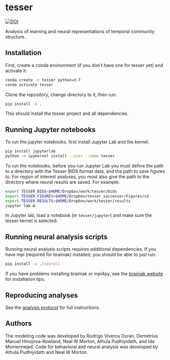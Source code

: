 # tesser

[![DOI](https://zenodo.org/badge/DOI/10.5281/zenodo.4793426.svg)](https://doi.org/10.5281/zenodo.4793426)

Analysis of learning and neural representations of temporal community structure.

## Installation

First, create a conda environment (if you don't have one for 
tesser yet) and activate it:

```bash
conda create -n tesser python=3.7
conda activate tesser
```

Clone the repository, change directory to it, then run:

```bash
pip install -e .
```

This should install the tesser project and all dependencies.

## Running Jupyter notebooks

To run the jupyter notebooks, first install Jupyter Lab and the kernel:

```bash
pip install jupyterlab
python -m ipykernel install --user --name tesser
```

To run the notebooks, before you run Jupyter Lab you must define the 
path to a directory with the Tesser BIDS format data, and the path to
save figures to. For region of interest analyses, you must also give
the path to the directory where neural results are saved. For example:

```bash
export TESSER_BIDS=$HOME/Dropbox/work/tesser/bids
export TESSER_FIGURES=$HOME/Dropbox/tesser_successor/Figures/v2
export TESSER_RESULTS=$HOME/Dropbox/work/tesser/results
jupyter lab &
```

In Jupyter lab, load a notebook (in `tesser/jupyter`) and make sure the 
tesser kernel is selected.

## Running neural analysis scripts

Running neural analysis scripts requires additional dependencies.
If you have mpi (required for brainiak) installed, you should be 
able to just run:

```bash
pip install -e .[neural]
```

If you have problems installing brainiak or mpi4py, see the 
[brainiak website](https://brainiak.org/) for installation tips.

## Reproducing analyses

See the [analysis protocol](https://github.com/prestonlab/tesser/wiki/Analysis-protocol)
for full instructions.

## Authors

The modeling code was developed by Rodrigo Viveros Duran, 
Demetrius Manuel Hinojosa-Rowland, Neal W Morton, Athula Pudhiyidath, 
and Ida Momennejad. Code for behavioral and neural analysis was
developed by Athula Pudhiyidath and Neal W Morton.
